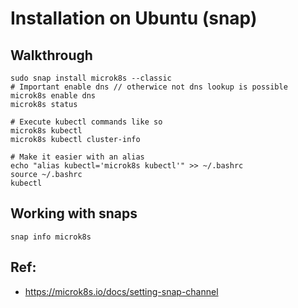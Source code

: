 # Installation on Ubuntu (snap)

## Walkthrough

```
sudo snap install microk8s --classic
# Important enable dns // otherwice not dns lookup is possible 
microk8s enable dns 
microk8s status

# Execute kubectl commands like so 
microk8s kubectl
microk8s kubectl cluster-info

# Make it easier with an alias 
echo "alias kubectl='microk8s kubectl'" >> ~/.bashrc
source ~/.bashrc
kubectl

```
## Working with snaps 

```
snap info microk8s 

```

## Ref:

  * https://microk8s.io/docs/setting-snap-channel
